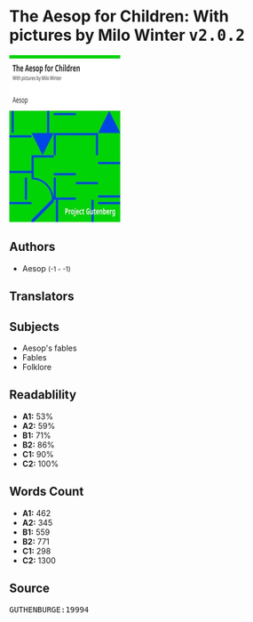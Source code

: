 # The Aesop for Children: With pictures by Milo Winter <kbd>v2.0.2</kbd>

![](./cover.medium.jpg "")

## Authors


 - Aesop <small>(-1 - -1)</small>

## Translators



## Subjects


 - Aesop's fables
 - Fables
 - Folklore

## Readablility


 - **A1:** 53%
 - **A2:** 59%
 - **B1:** 71%
 - **B2:** 86%
 - **C1:** 90%
 - **C2:** 100%

## Words Count


 - **A1:** 462
 - **A2:** 345
 - **B1:** 559
 - **B2:** 771
 - **C1:** 298
 - **C2:** 1300

## Source


<kbd>GUTHENBURGE:19994</kbd>
